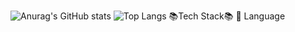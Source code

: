 ![Anurag's GitHub stats](https://github-readme-stats.vercel.app/api?username=2zerone&&show_icons=true&theme=merko)
![Top Langs](https://github-readme-stats.vercel.app/api/top-langs/?username=2zerone&hide_progress=true&theme=merko)
📚Tech Stack📚
📕 Language
<!--
**2zerone/2zerone** is a ✨ _special_ ✨ repository because its `README.md` (this file) appears on your GitHub profile.

Here are some ideas to get you started:

- 🔭 I’m currently working on ...
- 🌱 I’m currently learning ...
- 👯 I’m looking to collaborate on ...
- 🤔 I’m looking for help with ...
- 💬 Ask me about ...
- 📫 How to reach me: ...
- 😄 Pronouns: ...
- ⚡ Fun fact: ...
-->
